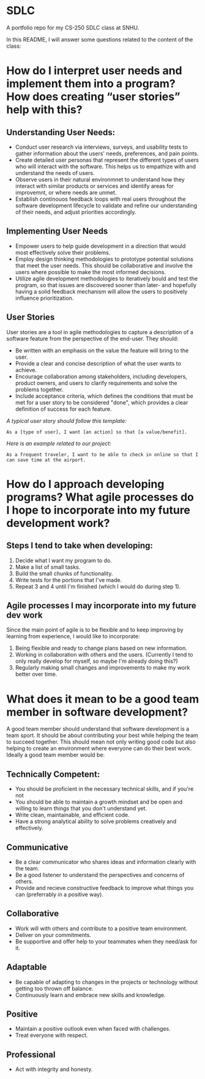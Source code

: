 # SDLC
A portfolio repo for my CS-250 SDLC class at SNHU.

In this README, I will answer some questions related to the content of the class:


# How do I interpret user needs and implement them into a program? How does creating “user stories” help with this?
## Understanding User Needs:
- Conduct user research via interviews, surveys, and usability tests to gather information about the users' needs, preferences, and pain points.
- Create detailed user personas that represent the different types of users who will interact with the software. This helps us to empathize with and understand the needs of users.
- Observe users in their natural environmnet to understand how they interact with similar products or services and identify areas for improvemnt, or where needs are unmet.
- Establish continouos feedback loops with real users throughout the software development lifecycle to validate and refine our understanding of their needs, and adjust priorities accordingly.
## Implementing User Needs
- Empower users to help guide development in a direction that would most effectively solve their problems.
- Employ design thinking methodologies to prototype potential solutions that meet the user needs. This should be collaborative and involve the users where possible to make the most informed decisions.
- Utilize agile development methodologies to iteratively bould and test the program, so that issues are discovered sooner than later- and hopefully having a solid feedback mechanism will allow the users to positively influence prioritization.
## User Stories
User stories are a tool in agile methodologies to capture a description of a software feature from the perspective of the end-user. They should:
- Be written with an emphasis on the value the feature will bring to the user.
- Provide a clear and concise description of what the user wants to achieve.
- Encourage collaboration among stakeholders, including developers, product owners, and users to clarify requirements and solve the problems together.
- Include acceptance criteria, which defines the conditions that must be met for a user story to be considered "done", which provides a clear definition of success for each feature.

*A typical user story should follow this template:*
```plaintext
As a [type of user], I want [an action] so that [a value/benefit].
```

*Here is an example related to our project:*
```plaintext
As a frequent traveler, I want to be able to check in online so that I can save time at the airport.
```
# How do I approach developing programs? What agile processes do I hope to incorporate into my future development work?
## Steps I tend to take when developing:
1. Decide what I want my program to do.
2. Make a list of small tasks.
3. Build the small chunks of functionality.
4. Write tests for the portions that I've made.
5. Repeat 3 and 4 until I'm finished (which I would do during step 1).
## Agile processes I may incorporate into my future dev work
Since the main point of agile is to be flexible and to keep improving by learning from experience, I would like to incorporate:
1. Being flexible and ready to change plans based on new information.
2. Working in collaboration with others and the users. (Currently I tend to only really develop for myself, so maybe I'm already doing this?)
3. Regularly making small changes and improvements to make my work better over time.
# What does it mean to be a good team member in software development?
A good team member should understand that software development is a team sport. It should be about contributing your best while helping the team to succeed together. This should mean not only writing good code but also helping to create an environment where everyone can do their best work. Ideally a good team member would be:
## Technically Competent:
- You should be proficient in the necessary technical skills, and if you're not
- You should be able to maintain a growth mindset and be open and willing to learn things that you don't understand yet.
- Write clean, maintainable, and efficient code.
- Have a strong analytical ability to solve problems creatively and effectively.
## Communicative
- Be a clear communicator who shares ideas and information clearly with the team.
- Be a good listener to understand the perspectives and concerns of others.
- Provide and recieve constructive feedback to improve what things you can (preferrably in a positive way).
## Collaborative
- Work will with others and contribute to a positive team environment.
- Deliver on your commitments.
- Be supportive and offer help to your teammates when they need/ask for it.
## Adaptable
- Be capable of adapting to changes in the projects or technology without getting too thrown off balance.
- Continuously learn and embrace new skills and knowledge.
## Positive
- Maintain a positive outlook even when faced with challenges.
- Treat everyone with respect.
## Professional
- Act with integrity and honesty.
